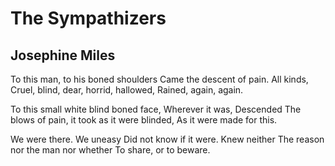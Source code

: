 # The Sympathizers
## Josephine Miles
To this man, to his boned shoulders
Came the descent of pain.
All kinds,
Cruel, blind, dear, horrid, hallowed,
Rained, again, again.

To this small white blind boned face,
Wherever it was,
Descended
The blows of pain, it took as it were blinded,
As it were made for this.

We were there. We uneasy
Did not know if it were.
Knew neither
The reason nor the man nor whether
To share, or to beware.